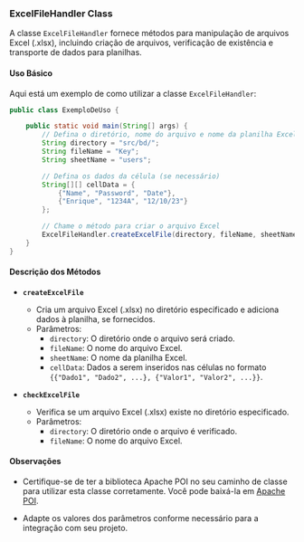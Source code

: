 ### ExcelFileHandler Class

A classe `ExcelFileHandler` fornece métodos para manipulação de arquivos Excel (.xlsx), incluindo criação de arquivos, verificação de existência e transporte de dados para planilhas.

#### Uso Básico

Aqui está um exemplo de como utilizar a classe `ExcelFileHandler`:

```java
public class ExemploDeUso {

    public static void main(String[] args) {
        // Defina o diretório, nome do arquivo e nome da planilha Excel
        String directory = "src/bd/";
        String fileName = "Key";
        String sheetName = "users";

        // Defina os dados da célula (se necessário)
        String[][] cellData = {
            {"Name", "Password", "Date"},
            {"Enrique", "1234A", "12/10/23"}
        };

        // Chame o método para criar o arquivo Excel
        ExcelFileHandler.createExcelFile(directory, fileName, sheetName, cellData);
    }
}
```

#### Descrição dos Métodos

- **`createExcelFile`**
  - Cria um arquivo Excel (.xlsx) no diretório especificado e adiciona dados à planilha, se fornecidos.
  - Parâmetros:
    - `directory`: O diretório onde o arquivo será criado.
    - `fileName`: O nome do arquivo Excel.
    - `sheetName`: O nome da planilha Excel.
    - `cellData`: Dados a serem inseridos nas células no formato `{{"Dado1", "Dado2", ...}, {"Valor1", "Valor2", ...}}`.

- **`checkExcelFile`**
  - Verifica se um arquivo Excel (.xlsx) existe no diretório especificado.
  - Parâmetros:
    - `directory`: O diretório onde o arquivo é verificado.
    - `fileName`: O nome do arquivo Excel.

#### Observações
- Certifique-se de ter a biblioteca Apache POI no seu caminho de classe para utilizar esta classe corretamente. Você pode baixá-la em [Apache POI](https://poi.apache.org/download.html).

- Adapte os valores dos parâmetros conforme necessário para a integração com seu projeto.
